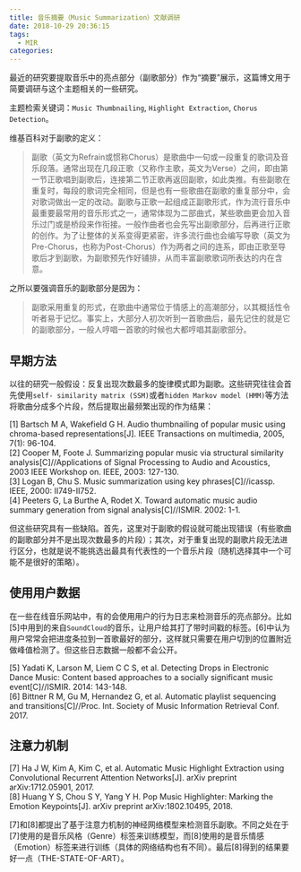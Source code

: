```yaml
---
title: 音乐摘要（Music Summarization）文献调研
date: 2018-10-29 20:36:15
tags:
  - MIR
categories:
---
```


最近的研究要提取音乐中的亮点部分（副歌部分）作为“摘要”展示，这篇博文用于简要调研与这个主题相关的一些研究。

主题检索关键词：`Music Thumbnailing`, `Highlight Extraction`, `Chorus Detection`。

<!--More-->

维基百科对于副歌的定义：

>副歌（英文为Refrain或惯称Chorus）是歌曲中一句或一段重复的歌词及音乐段落。通常出现在几段正歌（又称作主歌，英文为Verse）之间，即由第一节正歌唱到副歌后，连接第二节正歌再返回副歌，如此类推。有些副歌在重复时，每段的歌词完全相同，但是也有一些歌曲在副歌的重复部分中，会对歌词做出一定的改动。副歌与正歌一起组成正副歌形式，作为流行音乐中最重要最常用的音乐形式之一，通常体现为二部曲式，某些歌曲更会加入音乐过门或是桥段来作衔接。一般作曲者也会先写出副歌部分，后再进行正歌的创作。为了让整体的关系变得更紧密，许多流行曲也会编写导歌（英文为Pre-Chorus，也称为Post-Chorus）作为两者之间的连系，即由正歌至导歌后才到副歌，为副歌预先作好铺排，从而丰富副歌歌词所表达的内在含意。

之所以要强调音乐的副歌部分是因为：

> 副歌采用重复的形式，在歌曲中通常位于情感上的高潮部分，以其概括性令听者易于记忆。事实上，大部分人初次听到一首歌曲后，最先记住的就是它的副歌部分，一般人哼唱一首歌的时候也大都哼唱其副歌部分。

## 早期方法

以往的研究一般假设：反复出现次数最多的旋律模式即为副歌。这些研究往往会首先使用`self- similarity matrix (SSM)`或者`hidden Markov model (HMM)`等方法将歌曲分成多个片段，然后提取出最频繁出现的作为结果：

[1] Bartsch M A, Wakefield G H. Audio thumbnailing of popular music using chroma-based representations[J]. IEEE Transactions on multimedia, 2005, 7(1): 96-104.  
[2] Cooper M, Foote J. Summarizing popular music via structural similarity analysis[C]//Applications of Signal Processing to Audio and Acoustics, 2003 IEEE Workshop on. IEEE, 2003: 127-130.  
[3] Logan B, Chu S. Music summarization using key phrases[C]//icassp. IEEE, 2000: II749-II752.  
[4] Peeters G, La Burthe A, Rodet X. Toward automatic music audio summary generation from signal analysis[C]//ISMIR. 2002: 1-1.


但这些研究具有一些缺陷。首先，这里对于副歌的假设就可能出现错误（有些歌曲的副歌部分并不是出现次数最多的片段）；其次，对于重复出现的副歌片段无法进行区分，也就是说不能挑选出最具有代表性的一个音乐片段（随机选择其中一个可能不是很好的策略）。

## 使用用户数据

在一些在线音乐网站中，有的会使用用户的行为日志来检测音乐的亮点部分。比如[5]中用到的来自`SoundCloud`的音乐，让用户给其打了带时间戳的标签。[6]中认为用户常常会把进度条拉到一首歌最好的部分，这样就只需要在用户切到的位置附近做峰值检测了。但这些日志数据一般都不会公开。

[5] Yadati K, Larson M, Liem C C S, et al. Detecting Drops in Electronic Dance Music: Content based approaches to a socially significant music event[C]//ISMIR. 2014: 143-148.  
[6] Bittner R M, Gu M, Hernandez G, et al. Automatic playlist sequencing and transitions[C]//Proc. Int. Society of Music Information Retrieval Conf. 2017.  


## 注意力机制

[7] Ha J W, Kim A, Kim C, et al. Automatic Music Highlight Extraction using Convolutional Recurrent Attention Networks[J]. arXiv preprint arXiv:1712.05901, 2017.  
[8] Huang Y S, Chou S Y, Yang Y H. Pop Music Highlighter: Marking the Emotion Keypoints[J]. arXiv preprint arXiv:1802.10495, 2018.

[7]和[8]都提出了基于注意力机制的神经网络模型来检测音乐副歌。不同之处在于[7]使用的是音乐风格（Genre）标签来训练模型，而[8]使用的是音乐情感（Emotion）标签来进行训练（具体的网络结构也有不同）。最后[8]得到的结果要好一点（THE-STATE-OF-ART）。

